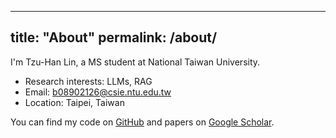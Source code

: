 
---
title: "About"
permalink: /about/
---

I'm Tzu-Han Lin, a MS student at National Taiwan University.


- Research interests: LLMs, RAG
- Email: b08902126@csie.ntu.edu.tw
- Location: Taipei, Taiwan

You can find my code on [GitHub](https://github.com/hank0316) and papers on [Google Scholar](https://scholar.google.com/citations?user=GBkoKhAAAAAJ).
